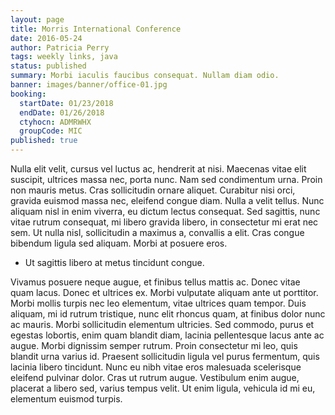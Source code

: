 ```yaml
---
layout: page
title: Morris International Conference
date: 2016-05-24
author: Patricia Perry
tags: weekly links, java
status: published
summary: Morbi iaculis faucibus consequat. Nullam diam odio.
banner: images/banner/office-01.jpg
booking:
  startDate: 01/23/2018
  endDate: 01/26/2018
  ctyhocn: ADMRWHX
  groupCode: MIC
published: true
---
```

Nulla elit velit, cursus vel luctus ac, hendrerit at nisi. Maecenas vitae elit suscipit, ultrices massa nec, porta nunc. Nam sed condimentum urna. Proin non mauris metus. Cras sollicitudin ornare aliquet. Curabitur nisi orci, gravida euismod massa nec, eleifend congue diam. Nulla a velit tellus. Nunc aliquam nisl in enim viverra, eu dictum lectus consequat. Sed sagittis, nunc vitae rutrum consequat, mi libero gravida libero, in consectetur mi erat nec sem. Ut nulla nisl, sollicitudin a maximus a, convallis a elit. Cras congue bibendum ligula sed aliquam. Morbi at posuere eros.

* Ut sagittis libero at metus tincidunt congue.

Vivamus posuere neque augue, et finibus tellus mattis ac. Donec vitae quam lacus. Donec et ultrices ex. Morbi vulputate aliquam ante ut porttitor. Morbi mollis turpis nec leo elementum, vitae ultrices quam tempor. Duis aliquam, mi id rutrum tristique, nunc elit rhoncus quam, at finibus dolor nunc ac mauris. Morbi sollicitudin elementum ultricies.
Sed commodo, purus et egestas lobortis, enim quam blandit diam, lacinia pellentesque lacus ante ac augue. Morbi dignissim semper rutrum. Proin consectetur mi leo, quis blandit urna varius id. Praesent sollicitudin ligula vel purus fermentum, quis lacinia libero tincidunt. Nunc eu nibh vitae eros malesuada scelerisque eleifend pulvinar dolor. Cras ut rutrum augue. Vestibulum enim augue, placerat a libero sed, varius tempus velit. Ut enim ligula, vehicula id mi eu, elementum euismod turpis.
